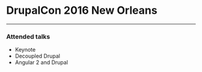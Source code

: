 # DrupalCon 2016 New Orleans
***
### Attended talks

- Keynote
- Decoupled Drupal
- Angular 2 and Drupal
